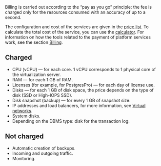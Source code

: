 Billing is carried out according to the “pay as you go” principle: the fee is charged only for the resources consumed with an accuracy of up to a second.

The configuration and cost of the services are given in the [price list](https://cloud.vk.com/pricelist). To calculate the total cost of the service, you can use the [calculator](https://cloud.vk.com/pricing). For information on how the tools related to the payment of platform services work, see the section [Billing](/en/intro/billing).

## Charged

- CPU (vCPU) — for each core. 1 vCPU corresponds to 1 physical core of the virtualization server.
- RAM — for each 1 GB of RAM.
- Licenses (for example, for PostgresPro) — for each day of license use.
- Disks — for each 1 GB of disk space, the price depends on the type of disk (SSD or High-IOPS SSD).
- Disk snapshot (backup) — for every 1 GB of snapshot size.
- IP addresses and load balancers, for more information, see [Virtual networks](/en/networks/vnet/tariffication).
- System disks.
- Depending on the DBMS type: disk for the transaction log.

## Not charged

- Automatic creation of backups.
- Incoming and outgoing traffic.
- Monitoring.
